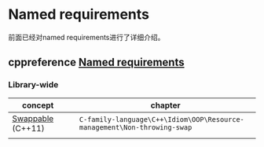 # Named requirements

前面已经对named requirements进行了详细介绍。

## cppreference [Named requirements](https://en.cppreference.com/w/cpp/named_req)



### Library-wide

| concept                                                      |      | chapter                                                      |
| ------------------------------------------------------------ | ---- | ------------------------------------------------------------ |
| [Swappable](https://en.cppreference.com/w/cpp/named_req/Swappable) (C++11) |      | `C-family-language\C++\Idiom\OOP\Resource-management\Non-throwing-swap` |
|                                                              |      |                                                              |

